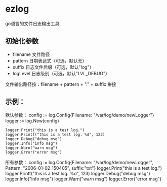 # ezlog
go语言的文件日志输出工具

## 初始化参数
- filename 文件路径
- pattern  日期表达式（可选，默认无）
- suffix   日志文件后缀（可选，默认"log"）
- logLevel 日志级别（可选，默认"LVL_DEBUG"）

文件输出路径按：filename + pattern + "." + suffix 拼接

## 示例：

默认参数：
	config := log.Config{Filename: "/var/log/demo/newLogger"}
	logger := log.New(config)

	logger.Print("this is a test log.")
	logger.Printf("this is a test log. %d", 123)
	logger.Debug("debug msg")
	logger.Info("info msg")
	logger.Warn("warn msg")
	logger.Error("error msg")

所有参数：
	config := log.Config{Filename: "/var/log/demo/newLogger", Pattern: "2006-01-02_150405", suffix:"txt"}
	logger.Print("this is a test log.")
	logger.Printf("this is a test log. %d", 123)
	logger.Debug("debug msg")
	logger.Info("info msg")
	logger.Warn("warn msg")
	logger.Error("error msg")